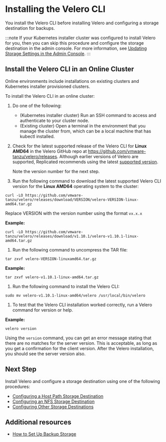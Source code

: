 # Installing the Velero CLI

You install the Velero CLI before installing Velero and configuring a storage destination for backups.

:::note
If your Kubernetes installer cluster was configured to install Velero for you, then you can skip this procedure and configure the storage destination in the admin console. For more information, see [Updating Storage Settings in the Admin Console](snapshots-updating-with-admin-console).
:::

## Install the Velero CLI in an Online Cluster

Online environments include installations on existing clusters and Kubernetes installer provisioned clusters.

To install the Velero CLI in an online cluster:

1. Do one of the following:

    - (Kubernetes installer cluster) Run an SSH command to access and authenticate to your cluster node.
    - (Existing cluster) Open a terminal in the environment that you manage the cluster from, which can be a local machine that has kubectl installed.

1. Check for the latest supported release of the Velero CLI for **Linux AMD64** in the Velero GitHub repo at https://github.com/vmware-tanzu/velero/releases. Although earlier versions of Velero are supported, Replicated recommends using the latest [supported version](/vendor/snapshots-overview#velero-version-compatibility).

    Note the version number for the next step.

1. Run the following command to download the latest supported Velero CLI version for the **Linux AMD64** operating system to the cluster:

  ```
  curl -LO https://github.com/vmware-tanzu/velero/releases/download/VERSION/velero-VERSION-linux-amd64.tar.gz
  ```

  Replace VERSION with the version number using the format `vx.x.x`

  **Example:**

  ```
  curl -LO https://github.com/vmware-tanzu/velero/releases/download/v1.10.1/velero-v1.10.1-linux-amd64.tar.gz
  ```

1. Run the following command to uncompress the TAR file:

  ```
  tar zxvf velero-VERSION-linuxamd64.tar.gz
  ```

  **Example:**
  ```
  tar zxvf velero-v1.10.1-linux-amd64.tar.gz
  ```

1. Run the following command to install the Velero CLI:

  ```
  sudo mv velero-v1.10.1-linux-amd64/velero /usr/local/bin/velero
  ```

1. To test that the Velero CLI installation worked correctly, run a Velero command for version or help.

  **Example:**

  ```
  velero version
  ```

  Using the `version` command, you can get an error message stating that there are no matches for the server version. This is acceptable, as long as you get a confirmation for the client version. After the Velero installation, you should see the server version also.

## Next Step

Install Velero and configure a storage destination using one of the following procedures:

- [Configuring a Host Path Storage Destination](snapshots-configuring-hostpath)
- [Configuring an NFS Storage Destination](snapshots-configuring-nfs)
- [Configuring Other Storage Destinations](snapshots-storage-destinations)


## Additional resources
- [How to Set Up Backup Storage](snapshots-config-workflow)
